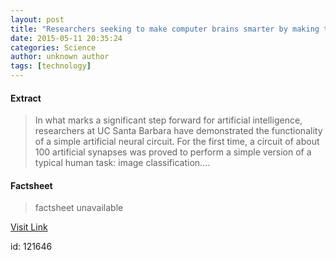 ```yaml
---
layout: post
title: "Researchers seeking to make computer brains smarter by making them more like our own"
date: 2015-05-11 20:35:24
categories: Science
author: unknown author
tags: [technology]
---
```



#### Extract
>In what marks a significant step forward for artificial intelligence, researchers at UC Santa Barbara have demonstrated the functionality of a simple artificial neural circuit. For the first time, a circuit of about 100 artificial synapses was proved to perform a simple version of a typical human task: image classification....

#### Factsheet
>factsheet unavailable

[Visit Link](http://phys.org/news350580891.html)

id:  121646
